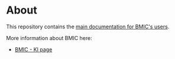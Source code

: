 # About

&#x20;This repository contains the [main documentation for BMIC's users](https://github.com/k-CIR/BMIC/wiki).&#x20;

More information about BMIC here:

* [BMIC - KI page](https://ki.se/en/research/research-infrastructure-and-environments/core-facilities-for-research/bmic-about-us)
